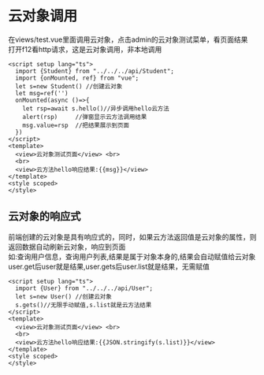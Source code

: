 # 云对象调用
在views/test.vue里面调用云对象，点击admin的云对象测试菜单，看页面结果<br>
打开f12看http请求，这是云对象调用，非本地调用
````vue
<script setup lang="ts">
  import {Student} from "../../../api/Student";
  import {onMounted, ref} from "vue";
  let s=new Student() //创建云对象
  let msg=ref('')
  onMounted(async ()=>{
    let rsp=await s.hello()//异步调用hello云方法
    alert(rsp)     //弹窗显示云方法调用结果
    msg.value=rsp  //把结果展示到页面
  })
</script>
<template>
  <view>云对象测试页面</view> <br>
  <br>
  <view>云方法hello响应结果:{{msg}}</view>
</template>
<style scoped>
</style>
````
## 云对象的响应式
前端创建的云对象是具有响应式的，同时，如果云方法返回值是云对象的属性，则返回数据自动刷新云对象，响应到页面<br>
如:查询用户信息，查询用户列表,结果是属于对象本身的,结果会自动赋值给云对象<br>
user.get后user就是结果,user.gets后user.list就是结果，无需赋值
````vue
<script setup lang="ts">
  import {User} from "../../../api/User";
  let s=new User() //创建云对象
  s.gets()//无限手动赋值,s.list就是云方法结果
</script>
<template>
  <view>云对象测试页面</view> <br>
  <br>
  <view>云方法hello响应结果:{{JSON.stringify(s.list)}}</view>
</template>
<style scoped>
</style>
````
